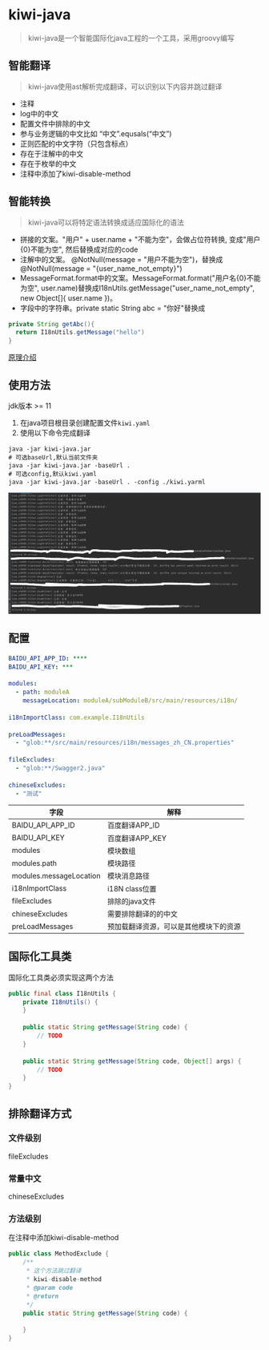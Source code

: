 # kiwi-java

> kiwi-java是一个智能国际化java工程的一个工具，采用groovy编写

## 智能翻译

> kiwi-java使用ast解析完成翻译，可以识别以下内容并跳过翻译

* 注释
* log中的中文
* 配置文件中排除的中文
* 参与业务逻辑的中文比如 “中文”.equsals(“中文”)
* 正则匹配的中文字符（只包含标点）
* 存在于注解中的中文
* 存在于枚举的中文
* 注释中添加了kiwi-disable-method

## 智能转换

> kiwi-java可以将特定语法转换成适应国际化的语法
* 拼接的文案。"用户" + user.name + "不能为空"，会做占位符转换, 变成"用户{0}不能为空", 然后替换成对应的code
* 注解中的文案。 @NotNull(message = "用户不能为空")，替换成@NotNull(message = "{user_name_not_empty}")
* MessageFormat.format中的文案。MessageFormat.format("用户名{0}不能为空", user.name)替换成I18nUtils.getMessage("user_name_not_empty", new Object[]{ user.name })。
* 字段中的字符串。private static String abc = "你好"替换成
```java
private String getAbc(){
  return I18nUtils.getMessage("hello")
}
```

[原理介绍](https://zt8989.github.io/2022/06/02/%E5%90%8E%E7%AB%AF%E5%9B%BD%E9%99%85%E5%8C%96-kiwi-java%E7%AE%80%E4%BB%8B/)

## 使用方法

jdk版本 >= 11
1. 在java项目根目录创建配置文件`kiwi.yaml`
2. 使用以下命令完成翻译

```shell
java -jar kiwi-java.jar 
# 可选baseUrl,默认当前文件夹
java -jar kiwi-java.jar -baseUrl .
# 可选config,默认kiwi.yaml
java -jar kiwi-java.jar -baseUrl . -config ./kiwi.yarml
```

![截图](./images/20220719183656.png)

## 配置

```yaml
BAIDU_API_APP_ID: ****
BAIDU_API_KEY: ***

modules:
  - path: moduleA
    messageLocation: moduleA/subModuleB/src/main/resources/i18n/

i18nImportClass: com.example.I18nUtils

preLoadMessages:
  - "glob:**/src/main/resources/i18n/messages_zh_CN.properties"

fileExcludes:
  - "glob:**/Swagger2.java"

chineseExcludes:
  - "测试"
```

| 字段                      | 解释                  |
|-------------------------|---------------------|
| BAIDU_API_APP_ID        | 百度翻译APP_ID          |
| BAIDU_API_KEY           | 百度翻译APP_KEY         |
| modules                 | 模块数组                |
| modules.path            | 模块路径                |
| modules.messageLocation | 模块消息路径              |
| i18nImportClass | i18N class位置        |
| fileExcludes | 排除的java文件           |
| chineseExcludes | 需要排除翻译的的中文          |
| preLoadMessages | 预加载翻译资源，可以是其他模块下的资源 |

## 国际化工具类
国际化工具类必须实现这两个方法
```java
public final class I18nUtils {
    private I18nUtils() {
    }

    public static String getMessage(String code) {
        // TODO
    }

    public static String getMessage(String code, Object[] args) {
        // TODO
    }
}
```

## 排除翻译方式

### 文件级别

fileExcludes

### 常量中文

chineseExcludes

### 方法级别

在注释中添加kiwi-disable-method

```java
public class MethodExclude {
    /**
     * 这个方法跳过翻译
     * kiwi-disable-method
     * @param code
     * @return
     */
    public static String getMessage(String code) {

    }
}
```
